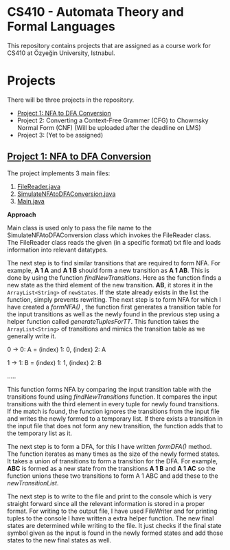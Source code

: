 # CS410 - Automata Theory and Formal Languages

This repository contains projects that are assigned as a course work for CS410 at Özyeğin University, Istnabul. 

# Projects

There will be three projects in the repository. 

 - [Project 1: NFA to DFA Conversion](https://github.com/muhammadbilalraza/CS410/tree/main/Project1-Impl/)
 - Project 2: Converting a Context-Free Grammer (CFG) to Chowmsky Normal Form (CNF) (Will be uploaded after the deadline on LMS)
 - Project 3: (Yet to be assigned)

## [Project 1: NFA to DFA Conversion](https://github.com/muhammadbilalraza/CS410/tree/main/Project1-Impl/)

The project implements 3 main files: 

 1. [FileReader.java](https://github.com/muhammadbilalraza/CS410/tree/main/Project1-Impl/src/FileReader.java/)
 2. [SimulateNFAtoDFAConversion.java](https://github.com/muhammadbilalraza/CS410/tree/main/Project1-Impl/src/SimulateNFAtoDFAConversion.java/)
 3. [Main.java](https://github.com/muhammadbilalraza/CS410/tree/main/Project1-Impl/src/Main.java/)

**Approach**

Main class is used only to pass the file name to the SimulateNFAtoDFAConversion class which invokes the FileReader class. The FileReader class reads the given (in a specific format) txt file and loads information into relevant datatypes. 

The next step is to find similar transitions that are required to form NFA. For example, **A 1 A** and **A 1 B** should form a new transition as **A 1 AB**. This is done by using the function *findNewTransitions*. Here as the function finds a new state as the third element of the new transition. **AB**, it stores it in the `ArrayList<String>` of `newStates`. If the state already exists in the list the function, simply prevents rewriting. The next step is to form NFA for which I have created a *formNFA()* , the function first generates a transition table for the input transitions as well as the newly found in the previous step using a helper
function called *generateTuplesForTT*. This function takes the `ArrayList<String>` of transitions and mimics the transition table as we generally write it.

0 -> 0: A = (index) 1: 0, (index) 2: A

1 -> 1: B = (index) 1: 1, (index) 2: B

…..

This function forms NFA by comparing the input transition table with the transitions found using *findNewTransitions* function. It compares the input transitions with the third element in every tuple for newly found transitions. If the match is found, the function ignores the transitions from the input file and writes the newly formed to a temporary list. If there exists a transition in the input file that does not form any new transition, the function adds that to the temporary list as it. 

The next step is to form a DFA, for this I have written *formDFA()* method. The function iterates as many times as the size of the newly formed states. It takes a union of transitions to form a transition for the DFA. For example, **ABC** is formed as a new state from the transitions **A 1 B** and **A 1 AC** so the function unions these two transitions to form A 1 ABC and add these to the *newTransitionList*.

The next step is to write to the file and print to the console which is very straight forward since all the relevant information is stored in a proper format. For writing to the output file, I have used FileWriter and for printing tuples to the console I have written a extra helper function. The new final states are determined while writing to the file. It just checks if the final state symbol given as the input is found in the newly formed states and add those states to the new final states as well.
